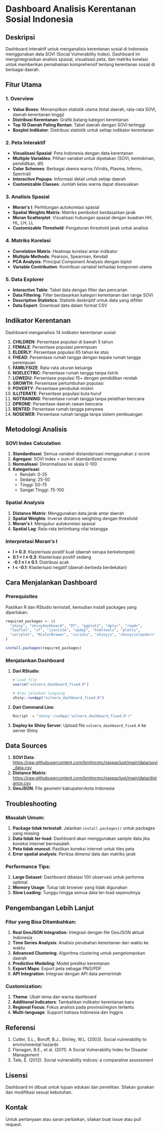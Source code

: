 # Dashboard Analisis Kerentanan Sosial Indonesia

## Deskripsi
Dashboard interaktif untuk menganalisis kerentanan sosial di Indonesia menggunakan data SOVI (Social Vulnerability Index). Dashboard ini mengintegrasikan analisis spasial, visualisasi peta, dan matriks korelasi untuk memberikan pemahaman komprehensif tentang kerentanan sosial di berbagai daerah.

## Fitur Utama

### 1. Overview
- **Value Boxes**: Menampilkan statistik utama (total daerah, rata-rata SOVI, daerah kerentanan tinggi)
- **Distribusi Kerentanan**: Grafik batang kategori kerentanan
- **Top 10 Daerah Paling Rentan**: Tabel daerah dengan SOVI tertinggi
- **Boxplot Indikator**: Distribusi statistik untuk setiap indikator kerentanan

### 2. Peta Interaktif
- **Visualisasi Spasial**: Peta Indonesia dengan data kerentanan
- **Multiple Variables**: Pilihan variabel untuk dipetakan (SOVI, kemiskinan, pendidikan, dll)
- **Color Schemes**: Berbagai skema warna (Viridis, Plasma, Inferno, Spectral)
- **Interactive Popups**: Informasi detail untuk setiap daerah
- **Customizable Classes**: Jumlah kelas warna dapat disesuaikan

### 3. Analisis Spasial
- **Moran's I**: Perhitungan autokorelasi spasial
- **Spatial Weights Matrix**: Matriks pembobot berdasarkan jarak
- **Moran Scatterplot**: Visualisasi hubungan spasial dengan kuadran HH, HL, LH, LL
- **Customizable Threshold**: Pengaturan threshold jarak untuk analisis

### 4. Matriks Korelasi
- **Correlation Matrix**: Heatmap korelasi antar indikator
- **Multiple Methods**: Pearson, Spearman, Kendall
- **PCA Analysis**: Principal Component Analysis dengan biplot
- **Variable Contribution**: Kontribusi variabel terhadap komponen utama

### 5. Data Explorer
- **Interactive Table**: Tabel data dengan filter dan pencarian
- **Data Filtering**: Filter berdasarkan kategori kerentanan dan range SOVI
- **Descriptive Statistics**: Statistik deskriptif untuk data yang difilter
- **Data Export**: Download data dalam format CSV

## Indikator Kerentanan

Dashboard menganalisis 14 indikator kerentanan sosial:

1. **CHILDREN**: Persentase populasi di bawah 5 tahun
2. **FEMALE**: Persentase populasi perempuan
3. **ELDERLY**: Persentase populasi 65 tahun ke atas
4. **FHEAD**: Persentase rumah tangga dengan kepala rumah tangga perempuan
5. **FAMILYSIZE**: Rata-rata ukuran keluarga
6. **NOELECTRIC**: Persentase rumah tangga tanpa listrik
7. **LOWEDU**: Persentase populasi 15+ dengan pendidikan rendah
8. **GROWTH**: Persentase pertumbuhan populasi
9. **POVERTY**: Persentase penduduk miskin
10. **ILLITERATE**: Persentase populasi buta huruf
11. **NOTRAINING**: Persentase rumah tangga tanpa pelatihan bencana
12. **DPRONE**: Persentase daerah rawan bencana
13. **RENTED**: Persentase rumah tangga penyewa
14. **NOSEWER**: Persentase rumah tangga tanpa sistem pembuangan

## Metodologi Analisis

### SOVI Index Calculation
1. **Standardisasi**: Semua variabel distandarisasi menggunakan z-score
2. **Agregasi**: SOVI index = sum of standardized scores
3. **Normalisasi**: Dinormalisasi ke skala 0-100
4. **Kategorisasi**: 
   - Rendah: 0-25
   - Sedang: 25-50
   - Tinggi: 50-75
   - Sangat Tinggi: 75-100

### Spatial Analysis
1. **Distance Matrix**: Menggunakan data jarak antar daerah
2. **Spatial Weights**: Inverse distance weighting dengan threshold
3. **Moran's I**: Mengukur autokorelasi spasial
4. **Spatial Lag**: Rata-rata tertimbang nilai tetangga

### Interpretasi Moran's I
- **I > 0.3**: Klasterisasi positif kuat (daerah serupa berkelompok)
- **0.1 < I ≤ 0.3**: Klasterisasi positif sedang
- **-0.1 ≤ I ≤ 0.1**: Distribusi acak
- **I < -0.1**: Klasterisasi negatif (daerah berbeda berdekatan)

## Cara Menjalankan Dashboard

### Prerequisites
Pastikan R dan RStudio terinstall, kemudian install packages yang diperlukan:

```r
required_packages <- c(
  "shiny", "shinydashboard", "DT", "ggplot2", "dplyr", "readr",
  "leaflet", "sf", "jsonlite", "spdep", "htmltools", "plotly",
  "corrplot", "RColorBrewer", "viridis", "shinyjs", "shinycssloaders"
)

install.packages(required_packages)
```

### Menjalankan Dashboard

1. **Dari RStudio**:
   ```r
   # Load file
   source("vulnera_dashboard_fixed.R")
   
   # Atau jalankan langsung
   shiny::runApp("vulnera_dashboard_fixed.R")
   ```

2. **Dari Command Line**:
   ```bash
   Rscript -e "shiny::runApp('vulnera_dashboard_fixed.R')"
   ```

3. **Deploy ke Shiny Server**:
   Upload file `vulnera_dashboard_fixed.R` ke server Shiny

## Data Sources

1. **SOVI Data**: https://raw.githubusercontent.com/bmlmcmc/naspaclust/main/data/sovi_data.csv
2. **Distance Matrix**: https://raw.githubusercontent.com/bmlmcmc/naspaclust/main/data/distance.csv
3. **GeoJSON**: File geometri kabupaten/kota Indonesia

## Troubleshooting

### Masalah Umum:
1. **Package tidak terinstall**: Jalankan `install.packages()` untuk packages yang missing
2. **Data tidak ter-load**: Dashboard akan menggunakan sample data jika koneksi internet bermasalah
3. **Peta tidak muncul**: Pastikan koneksi internet untuk tiles peta
4. **Error spatial analysis**: Periksa dimensi data dan matriks jarak

### Performance Tips:
1. **Large Dataset**: Dashboard dibatasi 100 observasi untuk performa optimal
2. **Memory Usage**: Tutup tab browser yang tidak digunakan
3. **Slow Loading**: Tunggu hingga semua data ter-load sepenuhnya

## Pengembangan Lebih Lanjut

### Fitur yang Bisa Ditambahkan:
1. **Real GeoJSON Integration**: Integrasi dengan file GeoJSON aktual Indonesia
2. **Time Series Analysis**: Analisis perubahan kerentanan dari waktu ke waktu
3. **Advanced Clustering**: Algoritma clustering untuk pengelompokan daerah
4. **Predictive Modeling**: Model prediksi kerentanan
5. **Export Maps**: Export peta sebagai PNG/PDF
6. **API Integration**: Integrasi dengan API data pemerintah

### Customization:
1. **Theme**: Ubah tema dan warna dashboard
2. **Additional Indicators**: Tambahkan indikator kerentanan baru
3. **Regional Focus**: Fokus analisis pada provinsi/region tertentu
4. **Multi-language**: Support bahasa Indonesia dan Inggris

## Referensi

1. Cutter, S.L., Boruff, B.J., Shirley, W.L. (2003). Social vulnerability to environmental hazards
2. Flanagan, B.E., et al. (2011). A Social Vulnerability Index for Disaster Management
3. Tate, E. (2012). Social vulnerability indices: a comparative assessment

## Lisensi

Dashboard ini dibuat untuk tujuan edukasi dan penelitian. Silakan gunakan dan modifikasi sesuai kebutuhan.

## Kontak

Untuk pertanyaan atau saran perbaikan, silakan buat issue atau pull request.
